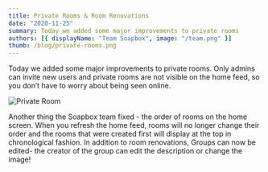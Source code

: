 ```yaml
---
title: Private Rooms & Room Renovations
date: "2020-11-25"
summary: Today we added some major improvements to private rooms
authors: [{ displayName: "Team Soapbox", image: "/team.png" }]
thumb: /blog/private-rooms.png
---
```


Today we added some major improvements to private rooms. Only admins can invite new users and private rooms are not visible on the home feed, so you don’t have to worry about being seen online.

![Private Room](/blog/private-rooms.png)

Another thing the Soapbox team fixed - the order of rooms on the home screen. When you refresh the home feed, rooms will no longer change their order and the rooms that were created first will display at the top in chronological fashion. In addition to room renovations, Groups can now be edited- the creator of the group can edit the description or change the image!
